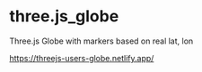 # three.js_globe
Three.js Globe with markers based on real lat, lon

https://threejs-users-globe.netlify.app/
